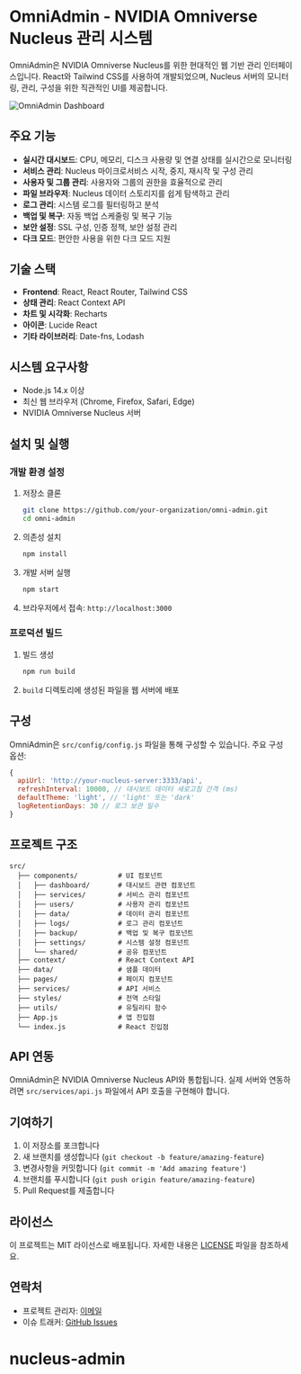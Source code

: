 # OmniAdmin - NVIDIA Omniverse Nucleus 관리 시스템

OmniAdmin은 NVIDIA Omniverse Nucleus를 위한 현대적인 웹 기반 관리 인터페이스입니다. React와 Tailwind CSS를 사용하여 개발되었으며, Nucleus 서버의 모니터링, 관리, 구성을 위한 직관적인 UI를 제공합니다.

![OmniAdmin Dashboard](dashboard_preview.png)

## 주요 기능

- **실시간 대시보드**: CPU, 메모리, 디스크 사용량 및 연결 상태를 실시간으로 모니터링
- **서비스 관리**: Nucleus 마이크로서비스 시작, 중지, 재시작 및 구성 관리
- **사용자 및 그룹 관리**: 사용자와 그룹의 권한을 효율적으로 관리
- **파일 브라우저**: Nucleus 데이터 스토리지를 쉽게 탐색하고 관리
- **로그 관리**: 시스템 로그를 필터링하고 분석
- **백업 및 복구**: 자동 백업 스케줄링 및 복구 기능
- **보안 설정**: SSL 구성, 인증 정책, 보안 설정 관리
- **다크 모드**: 편안한 사용을 위한 다크 모드 지원

## 기술 스택

- **Frontend**: React, React Router, Tailwind CSS
- **상태 관리**: React Context API
- **차트 및 시각화**: Recharts
- **아이콘**: Lucide React
- **기타 라이브러리**: Date-fns, Lodash

## 시스템 요구사항

- Node.js 14.x 이상
- 최신 웹 브라우저 (Chrome, Firefox, Safari, Edge)
- NVIDIA Omniverse Nucleus 서버

## 설치 및 실행

### 개발 환경 설정

1. 저장소 클론
   ```bash
   git clone https://github.com/your-organization/omni-admin.git
   cd omni-admin
   ```

2. 의존성 설치
   ```bash
   npm install
   ```

3. 개발 서버 실행
   ```bash
   npm start
   ```

4. 브라우저에서 접속: `http://localhost:3000`

### 프로덕션 빌드

1. 빌드 생성
   ```bash
   npm run build
   ```

2. `build` 디렉토리에 생성된 파일을 웹 서버에 배포

## 구성

OmniAdmin은 `src/config/config.js` 파일을 통해 구성할 수 있습니다. 주요 구성 옵션:

```javascript
{
  apiUrl: 'http://your-nucleus-server:3333/api',
  refreshInterval: 10000, // 대시보드 데이터 새로고침 간격 (ms)
  defaultTheme: 'light', // 'light' 또는 'dark'
  logRetentionDays: 30 // 로그 보관 일수
}
```

## 프로젝트 구조

```
src/
  ├── components/          # UI 컴포넌트
  │   ├── dashboard/       # 대시보드 관련 컴포넌트
  │   ├── services/        # 서비스 관리 컴포넌트
  │   ├── users/           # 사용자 관리 컴포넌트
  │   ├── data/            # 데이터 관리 컴포넌트
  │   ├── logs/            # 로그 관리 컴포넌트
  │   ├── backup/          # 백업 및 복구 컴포넌트
  │   ├── settings/        # 시스템 설정 컴포넌트
  │   └── shared/          # 공유 컴포넌트
  ├── context/             # React Context API
  ├── data/                # 샘플 데이터
  ├── pages/               # 페이지 컴포넌트
  ├── services/            # API 서비스
  ├── styles/              # 전역 스타일
  ├── utils/               # 유틸리티 함수
  ├── App.js               # 앱 진입점
  └── index.js             # React 진입점
```

## API 연동

OmniAdmin은 NVIDIA Omniverse Nucleus API와 통합됩니다. 실제 서버와 연동하려면 `src/services/api.js` 파일에서 API 호출을 구현해야 합니다.

## 기여하기

1. 이 저장소를 포크합니다
2. 새 브랜치를 생성합니다 (`git checkout -b feature/amazing-feature`)
3. 변경사항을 커밋합니다 (`git commit -m 'Add amazing feature'`)
4. 브랜치를 푸시합니다 (`git push origin feature/amazing-feature`)
5. Pull Request를 제출합니다

## 라이선스

이 프로젝트는 MIT 라이선스로 배포됩니다. 자세한 내용은 [LICENSE](LICENSE) 파일을 참조하세요.

## 연락처

- 프로젝트 관리자: [이메일](mailto:admin@example.com)
- 이슈 트래커: [GitHub Issues](https://github.com/your-organization/omni-admin/issues)
# nucleus-admin
